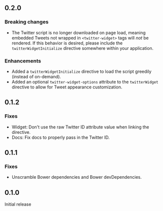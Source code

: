 ## 0.2.0

### Breaking changes
* The Twitter script is no longer downloaded on page load, meaning embedded Tweets not wrapped in `<twitter-widget>` tags will *not* be rendered.  If this behavior is desired, please include the `twitterWidgetInitialize` directive somewhere within your application.

### Enhancements
* Added a `twitterWidgetInitialize` directive to load the script greedily (instead of on-demand).
* Added an optional `twitter-widget-options` attribute to the `twitterWidget` directive to allow for Tweet appearance customization.

## 0.1.2

### Fixes
* Widget: Don't use the raw Twitter ID attribute value when linking the directive.
* Docs: Fix docs to properly pass in the Twitter ID.

## 0.1.1

### Fixes
* Unscramble Bower dependencies and Bower devDependencies.

## 0.1.0
Initial release
